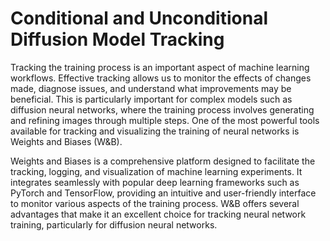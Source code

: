 # Conditional and Unconditional Diffusion Model Tracking

Tracking the training process is an important aspect of machine learning workflows. Effective tracking allows us to monitor the effects of changes made, diagnose issues, and understand what improvements may be beneficial. This is particularly important for complex models such as diffusion neural networks, where the training process involves generating and refining images through multiple steps. One of the most powerful tools available for tracking and visualizing the training of neural networks is Weights and Biases (W&B).

Weights and Biases is a comprehensive platform designed to facilitate the tracking, logging, and visualization of machine learning experiments. It integrates seamlessly with popular deep learning frameworks such as PyTorch and TensorFlow, providing an intuitive and user-friendly interface to monitor various aspects of the training process. W&B offers several advantages that make it an excellent choice for tracking neural network training, particularly for diffusion neural networks.
